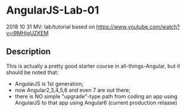 # AngularJS-Lab-01
2018 10 31 MV: lab/tutorial based on https://www.youtube.com/watch?v=i9MHigUZKEM

## Description
This is actually a pretty good starter course in all-things-Angular, but it should be noted that: 
- AngularJS is 1st generation; 
- now Angular2,3,4,5,6 and even 7 are out there; 
- there is NO simple "upgrade"-type path from coding an app using AngularJS to that app using Angular6 (current production relaase)
